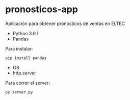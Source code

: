 # pronosticos-app
Aplicación para obtener pronósticos de ventas en ELTEC

- Python 3.9.1
- Pandas
  
Para instalar:
```
pip install pandas
```

- OS
- http.server

Para correr el server:

```{python}
py server.py
```